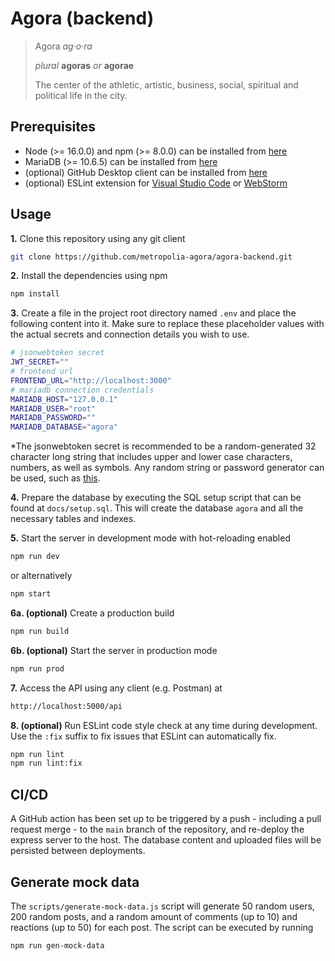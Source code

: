 # Agora (backend)

> Agora *ag·o·ra*
>
> *plural* **agoras** *or* **agorae**
>
> The center of the athletic, artistic, business, social, spiritual and political life in the city.

## Prerequisites

- Node (>= 16.0.0) and npm (>= 8.0.0) can be installed from [here](https://nodejs.org/en/)
- MariaDB (>= 10.6.5) can be installed from [here](https://mariadb.org/)
- (optional) GitHub Desktop client can be installed from [here](https://desktop.github.com/)
- (optional) ESLint extension for [Visual Studio Code](https://marketplace.visualstudio.com/items?itemName=dbaeumer.vscode-eslint) or [WebStorm](https://www.jetbrains.com/help/webstorm/eslint.html)

## Usage

**1.** Clone this repository using any git client
```bash
git clone https://github.com/metropolia-agora/agora-backend.git
```

**2.** Install the dependencies using npm
```bash
npm install
```

**3.** Create a file in the project root directory named `.env` and place the following content into it. Make sure to replace these placeholder values with the actual secrets and connection details you wish to use.
```bash
# jsonwebtoken secret
JWT_SECRET=""
# frontend url
FRONTEND_URL="http://localhost:3000"
# mariadb connection credentials
MARIADB_HOST="127.0.0.1"
MARIADB_USER="root"
MARIADB_PASSWORD=""
MARIADB_DATABASE="agora"
```
\*The jsonwebtoken secret is recommended to be a random-generated 32 character long string that includes upper and lower case characters, numbers, as well as symbols. Any random string or password generator can be used, such as [this](https://randompasswordgen.com/).

**4.** Prepare the database by executing the SQL setup script that can be found at `docs/setup.sql`. This will create the database `agora` and all the necessary tables and indexes.

**5.** Start the server in development mode with hot-reloading enabled
```bash
npm run dev
```
or alternatively
```bash
npm start
```

**6a. (optional)** Create a production build
```bash
npm run build
```

**6b. (optional)** Start the server in production mode
```bash
npm run prod
```

**7.** Access the API using any client (e.g. Postman) at
```bash
http://localhost:5000/api
```

**8. (optional)** Run ESLint code style check at any time during development. Use the `:fix` suffix to fix issues that ESLint can automatically fix.
```bash
npm run lint
npm run lint:fix
```

## CI/CD

A GitHub action has been set up to be triggered by a push - including a pull request merge - to the `main` branch of the repository, and re-deploy the express server to the host. The database content and uploaded files will be persisted between deployments.

## Generate mock data

The `scripts/generate-mock-data.js` script will generate 50 random users, 200 random posts, and a random amount of comments (up to 10) and reactions (up to 50) for each post. The script can be executed by running
```bash
npm run gen-mock-data
```
